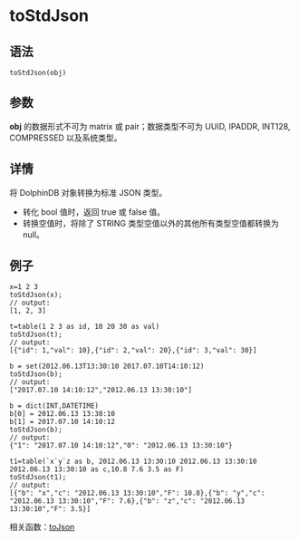 # toStdJson

## 语法

`toStdJson(obj)`

## 参数

**obj** 的数据形式不可为 matrix 或 pair；数据类型不可为
UUID, IPADDR, INT128, COMPRESSED 以及系统类型。

## 详情

将 DolphinDB 对象转换为标准 JSON 类型。

* 转化 bool 值时，返回 true 或 false 值。
* 转换空值时，将除了 STRING 类型空值以外的其他所有类型空值都转换为null。

## 例子

```
x=1 2 3
toStdJson(x);
// output:
[1, 2, 3]

t=table(1 2 3 as id, 10 20 30 as val)
toStdJson(t);
// output:
[{"id": 1,"val": 10},{"id": 2,"val": 20},{"id": 3,"val": 30}]

b = set(2012.06.13T13:30:10 2017.07.10T14:10:12)
toStdJson(b);
// output:
["2017.07.10 14:10:12","2012.06.13 13:30:10"]

b = dict(INT,DATETIME)
b[0] = 2012.06.13 13:30:10
b[1] = 2017.07.10 14:10:12
toStdJson(b);
// output:
{"1": "2017.07.10 14:10:12","0": "2012.06.13 13:30:10"}

t1=table(`x`y`z as b, 2012.06.13 13:30:10 2012.06.13 13:30:10 2012.06.13 13:30:10 as c,10.8 7.6 3.5 as F)
toStdJson(t1);
// output:
[{"b": "x","c": "2012.06.13 13:30:10","F": 10.8},{"b": "y","c": "2012.06.13 13:30:10","F": 7.6},{"b": "z","c": "2012.06.13 13:30:10","F": 3.5}]
```

相关函数：[toJson](toJson.html)

